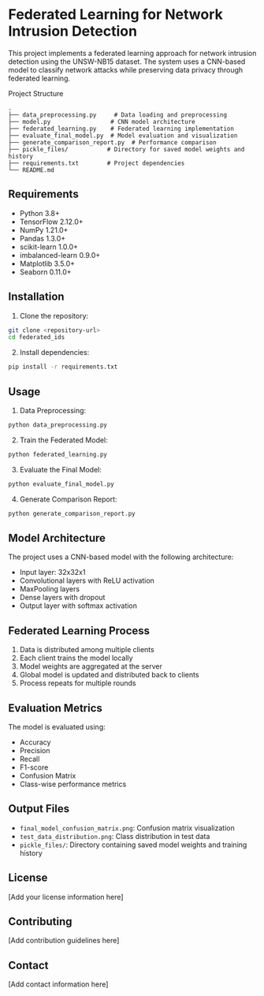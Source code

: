 # Federated Learning for Network Intrusion Detection

This project implements a federated learning approach for network intrusion detection using the UNSW-NB15 dataset. The system uses a CNN-based model to classify network attacks while preserving data privacy through federated learning.



Project Structure

```
.
├── data_preprocessing.py     # Data loading and preprocessing
├── model.py                 # CNN model architecture
├── federated_learning.py    # Federated learning implementation
├── evaluate_final_model.py  # Model evaluation and visualization
├── generate_comparison_report.py  # Performance comparison
├── pickle_files/           # Directory for saved model weights and history
├── requirements.txt        # Project dependencies
└── README.md              
```

## Requirements

- Python 3.8+
- TensorFlow 2.12.0+
- NumPy 1.21.0+
- Pandas 1.3.0+
- scikit-learn 1.0.0+
- imbalanced-learn 0.9.0+
- Matplotlib 3.5.0+
- Seaborn 0.11.0+

## Installation

1. Clone the repository:
```bash
git clone <repository-url>
cd federated_ids
```

2. Install dependencies:
```bash
pip install -r requirements.txt
```

## Usage

1. Data Preprocessing:
```bash
python data_preprocessing.py
```

2. Train the Federated Model:
```bash
python federated_learning.py
```

3. Evaluate the Final Model:
```bash
python evaluate_final_model.py
```

4. Generate Comparison Report:
```bash
python generate_comparison_report.py
```

## Model Architecture

The project uses a CNN-based model with the following architecture:
- Input layer: 32x32x1
- Convolutional layers with ReLU activation
- MaxPooling layers
- Dense layers with dropout
- Output layer with softmax activation

## Federated Learning Process

1. Data is distributed among multiple clients
2. Each client trains the model locally
3. Model weights are aggregated at the server
4. Global model is updated and distributed back to clients
5. Process repeats for multiple rounds

## Evaluation Metrics

The model is evaluated using:
- Accuracy
- Precision
- Recall
- F1-score
- Confusion Matrix
- Class-wise performance metrics

## Output Files

- `final_model_confusion_matrix.png`: Confusion matrix visualization
- `test_data_distribution.png`: Class distribution in test data
- `pickle_files/`: Directory containing saved model weights and training history

## License

[Add your license information here]

## Contributing

[Add contribution guidelines here]

## Contact

[Add contact information here] 